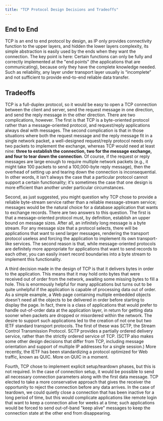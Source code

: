 ```yaml
---
title: "TCP Protocol Design Decisions and Tradeoffs"
---
```


## End to End
TCP is an end to end protocol by design, as IP only provides connectivity function to the upper layers, and hidden the lower layers complexity, its simple abstraction is easily used by the ends when they want the connection.
The key point is here: Certain functions can only be fully and correctly implemented at the "end points" (the applications that are communicating), because only they have the complete knowledge needed.
Such as reliability, any layer under transport layer usually is “incomplete” and not sufficient to provide end-to-end reliable data transfer.

## Tradeoffs
TCP is a full-duplex protocol, so it would be easy to open a TCP connection between the client and server, send the request message in one direction, and send the reply message in the other direction. There are two complications, however. The first is that TCP is a byte-oriented protocol rather than a message-oriented protocol, and request/reply applications always deal with messages. The second complication is
that in those situations where both the request message and the reply message fit in a single network packet, a well-designed request/reply protocol needs only two packets to implement the exchange, whereas
TCP would need at least nine: **three to establish the connection, two for the message exchange, and four to tear down the connection**. 
Of course, if the request or reply messages are large enough to require multiple network packets (e.g., it might take 100 packets to send a 100,000-byte
reply message), then the overhead of setting up and tearing down the connection is inconsequential. In other words, it isn't always the case that a particular protocol cannot support a certain functionality; it's sometimes the case that one design is more efficient than another under particular circumstances.

Second, as just suggested, you might question why TCP chose to provide a reliable byte-stream service rather than a reliable message-stream service; messages would be the natural choice for a database application that wants to exchange records. There are two answers to this question. The first is that a message-oriented protocol must, by definition, establish an upper bound on message sizes. After all, an infinitely long message is a byte stream. For any message size that a protocol
selects, there will be applications that want to send larger messages, rendering the transport protocol useless and forcing the application to implement its own transport-like services. The second reason is that, while message-oriented protocols are definitely more appropriate for applications that want to send records to each other, you can easily insert record boundaries into a byte stream to implement this functionality.

A third decision made in the design of TCP is that it delivers bytes in order to the application. This means that it may hold onto bytes that were received out of order from the network, awaiting some missing bytes to fill a hole. This is enormously helpful for many applications but turns out to be quite unhelpful if the application is capable of processing data out of order. As a simple example, a Web page containing multiple embedded objects doesn't need all the objects to be
delivered in order before starting to display the page. In fact, there is a class of applications that would prefer to handle out-of-order data at the application layer, in return for getting data sooner when packets are dropped or misordered within the network. The desire to support such applications led to the creation of not one but two IETF standard transport protocols. The first of these was SCTP, the Stream Control Transmission Protocol. SCTP provides a partially ordered delivery
service, rather than the strictly ordered service of TCP. (SCTP also makes some other design decisions that differ from TCP, including message orientation and support of multiple IP addresses for a single session.) More recently, the IETF has been standardizing a protocol optimized for Web traffic, known as QUIC. More on QUIC in a moment.

Fourth, TCP chose to implement explicit setup/teardown phases, but this is not required. In the case of connection setup, it would be possible to send all necessary connection parameters along with the first data message. TCP elected to take a more conservative approach that gives the receiver the opportunity to reject the connection before any data arrives. In the case of teardown, we could quietly close a connection that has been inactive for a long period of time, but this would
complicate applications like remote login that want to keep a connection alive for weeks at a time; such applications would be forced to send out-of-band "keep alive" messages to keep the connection state at the other end from disappearing.


